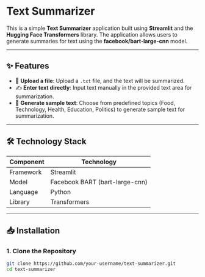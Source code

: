 # Text Summarizer
This is a simple **Text Summarizer** application built using **Streamlit** and the **Hugging Face Transformers** library. The application allows users to generate summaries for text using the **facebook/bart-large-cnn** model.

---

## ✨ Features

- 📄 **Upload a file**: Upload a `.txt` file, and the text will be summarized.
- ✍️ **Enter text directly**: Input text manually in the provided text area for summarization.
- 🔄 **Generate sample text**: Choose from predefined topics (Food, Technology, Health, Education, Politics) to generate sample text for summarization.

---

## 🛠️ Technology Stack

| Component   | Technology               |
|--------------|------------------|
| Framework   | Streamlit               |
| Model         | Facebook BART (bart-large-cnn) |
| Language    | Python                  |
| Library         | Transformers            |

---

## 📥 Installation

### 1. Clone the Repository
```bash
git clone https://github.com/your-username/text-summarizer.git
cd text-summarizer
